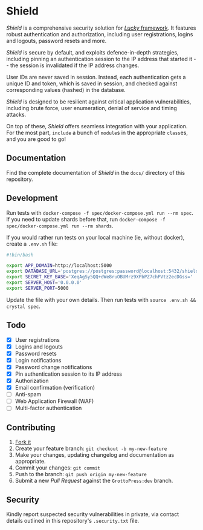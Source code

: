 # Shield

*Shield* is a comprehensive security solution for [*Lucky* framework](https://luckyframework.org). It features robust authentication and authorization, including user registrations, logins and logouts, password resets and more.

*Shield* is secure by default, and exploits defence-in-depth strategies, including pinning an authentication session to the IP address that started it -- the session is invalidated if the IP address changes.

User IDs are never saved in session. Instead, each authentication gets a unique ID and token, which is saved in session, and checked against corresponding values (hashed) in the database.

*Shield* is designed to be resilient against critical application vulnerabilities, including brute force, user enumeration, denial of service and timing attacks.

On top of these, *Shield* offers seamless integration with your application. For the most part, `include` a bunch of `module`s in the appropriate `class`es, and you are good to go!

## Documentation

Find the complete documentation of *Shield* in the `docs/` directory of this repository.

## Development

Run tests with `docker-compose -f spec/docker-compose.yml run --rm spec`. If you need to update shards before that, run `docker-compose -f spec/docker-compose.yml run --rm shards`.

If you would rather run tests on your local machine (ie, without docker), create a `.env.sh` file:

```bash
#!bin/bash

export APP_DOMAIN=http://localhost:5000
export DATABASE_URL='postgres://postgres:password@localhost:5432/shield_spec'
export SECRET_KEY_BASE='XeqAgSy5QQ+dWe8ruOBUMrz9XPbPZ7chPVtz2ecDGss='
export SERVER_HOST='0.0.0.0'
export SERVER_PORT=5000
```

Update the file with your own details. Then run tests with `source .env.sh && crystal spec`.

## Todo

- [x] User registrations
- [x] Logins and logouts
- [x] Password resets
- [x] Login notifications
- [x] Password change notifications
- [x] Pin authentication session to its IP address
- [x] Authorization
- [x] Email confirmation (verification)
- [ ] Anti-spam
- [ ] Web Application Firewall (WAF)
- [ ] Multi-factor authentication

## Contributing

1. [Fork it](https://github.com/GrottoPress/shield/fork)
1. Create your feature branch: `git checkout -b my-new-feature`
1. Make your changes, updating changelog and documentation as appropriate.
1. Commit your changes: `git commit`
1. Push to the branch: `git push origin my-new-feature`
1. Submit a new *Pull Request* against the `GrottoPress:dev` branch.

## Security

Kindly report suspected security vulnerabilities in private, via contact details outlined in this repository's `.security.txt` file.
